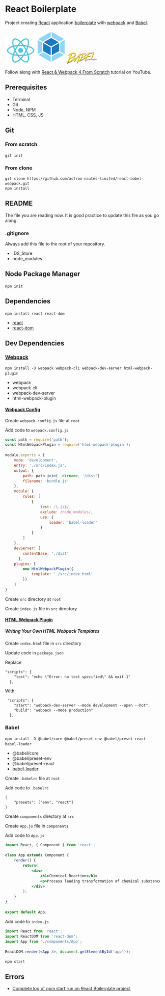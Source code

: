 # React Boilerplate

Project creating [React](https://reactjs.org/) application [boilerplate](https://medium.freecodecamp.org/whats-boilerplate-and-why-do-we-use-it-let-s-check-out-the-coding-style-guide-ac2b6c814ee7) with [webpack](https://webpack.js.org/) and [Babel](https://babeljs.io/).

<img src="src/img/react-logo.png" width="100"><img src="src/img/webpack-logo.png" width="100"><img src="src/img/babel-logo.png" width="100">

Follow along with [React &amp; Webpack 4 From Scratch](https://www.youtube.com/watch?v=deyxI-6C2u4) tutorial on YouTube.

## Prerequisites

- Terminal
- Git
- Node, NPM
- HTML, CSS, JS

## Git

### From scratch

`git init`

### From clone

```shell
git clone https://github.com/astron-nautes-limited/react-babel-webpack.git
npm install
```

## README

The file you are reading now. It is good practice to update this file as you go along.

### .gitignore

Always add this file to the root of your repository. 

- .DS_Store
- node_modules

## Node Package Manager

`npm init`

## Dependencies

`npm install react react-dom`

- [react](https://reactjs.org/docs/react-api.html)
- [react-dom](https://reactjs.org/docs/react-dom.html)

## Dev Dependencies

### [Webpack](https://webpack.js.org)

`npm install -D webpack webpack-cli webpack-dev-server html-webpack-plugin`

- webpack
- webpack-cli
- webpack-dev-server
- html-webpack-plugin

#### [Webpack Config](https://webpack.js.org/configuration/)

Create `webpack.config.js` file at `root`

Add code to `webpack.config.js`

```jsx
const path = require('path');
const HtmlWebpackPlugin = require('html-webpack-plugin');

module.exports = {
    mode: 'development',
    entry: './src/index.js',
    output: {
        path: path.join(__dirname, '/dist')
        filename: 'bundle.js'
    },
    module: {
        rules: [
            {
                test: /\.js$/,
                exclude: /node_modules/,
                use: {
                    loader: 'babel-loader'
                }
            }
        ]
    },
    devServer: {
        contentBase: './dist'
      },
    plugins: [
        new HtmlWebpackPlugin({
            template: './src/index.html'
        })
    ]
}
```

Create `src` directory at `root` 

Create `index.js` file in `src` directory

#### [HTML Webpack Plugin](https://github.com/jantimon/html-webpack-plugin)

##### Writing Your Own HTML Webpack Templates

Create `index.html` file in `src` directory

Update code in `package.json`

Replace

```shell
"scripts": {
    "test": "echo \"Error: no test specified\" && exit 1"
  },
```

With

```shell
 "scripts": {
    "start": "webpack-dev-server --mode development --open --hot",
    "build": "webpack --mode production" 
  },
```

### Babel

`npm install -D @babel/core @babel/preset-env @babel/preset-react babel-loader`

- @babel/core
- @babel/preset-env
- @babel/preset-react
- [babel-loader](https://github.com/babel/babel-loader)

Create `.babelrc` file at `root`

Add code to `.babelrc`

```shell
{
    "presets": ["env", "react"]
}
```

Create `components` directory at `src` 

Create `App.js` file in `components` 

Add code to `App.js`

```jsx
import React, { Component } from 'react';

class App extends Component {
    render() {
        return(
            <div>
                <h1>Chemical Reaction</h1>
                <p>Process leading transformation of chemical substances into other chemicals.</p>
            </div>
        );
    }
}

export default App;
```

Add code to `index.js`

```jsx
import React from 'react';
import ReactDOM from 'react-dom';
import App from './components/App';

ReactDOM.render(<App />, document.getElementById('app'));
```

`npm start`

## Errors

- [Complete log of npm start run on React Boilerplate project](https://gist.github.com/earth2travis/ba2d2a07358107edf4455feaf9c080a9)